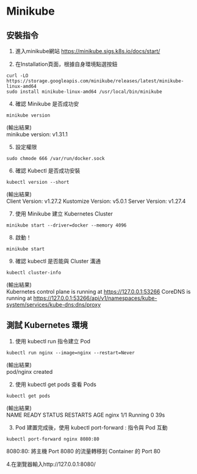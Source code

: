 # Minikube


## 安裝指令
1. 進入minikube網站
https://minikube.sigs.k8s.io/docs/start/

2. 在Installation頁面，根據自身環境點選按鈕
```
curl -LO https://storage.googleapis.com/minikube/releases/latest/minikube-linux-amd64
sudo install minikube-linux-amd64 /usr/local/bin/minikube
```

4. 確認 Minikube 是否成功安
```
minikube version
```

(輸出結果)  
minikube version: v1.31.1

5. 設定權限
```
sudo chmode 666 /var/run/docker.sock
```
6. 確認 Kubectl 是否成功安裝
```
kubectl version --short
```

(輸出結果)  
Client Version: v1.27.2
Kustomize Version: v5.0.1
Server Version: v1.27.4

7. 使用 Minikube 建立 Kubernetes Cluster
```
minikube start --driver=docker --memory 4096
```

8. 啟動！
```
minikube start
```

9. 確認 kubectl 是否能與 Cluster 溝通
```
kubectl cluster-info
```

(輸出結果)  
Kubernetes control plane is running at https://127.0.0.1:53266
CoreDNS is running at https://127.0.0.1:53266/api/v1/namespaces/kube-system/services/kube-dns:dns/proxy

## 測試 Kubernetes 環境
1. 使用 kubectl run <name> 指令建立 Pod
```
kubectl run nginx --image=nginx --restart=Never
```

(輸出結果)  
pod/nginx created

2. 使用 kubectl get pods 查看 Pods
```
kubectl get pods
```

(輸出結果)  
NAME    READY   STATUS    RESTARTS   AGE
nginx   1/1     Running   0          39s

3. Pod 建置完成後，使用 kubectl port-forward <name> <server port>:<container port> 指令與 Pod 互動
```
kubectl port-forward nginx 8080:80
```
8080:80: 將主機 Port 8080 的流量轉移到 Container 的 Port 80

4.在瀏覽器輸入http://127.0.0.1:8080/
